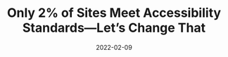 ---
date: 2022-02-09
publisher: adweek
tags:
  - accessibility
  - meta
target_url: https://www.adweek.com/media/only-2-of-sites-meet-accessibility-standards-lets-change-that/
title: Only 2% of Sites Meet Accessibility Standards—Let’s Change That
---